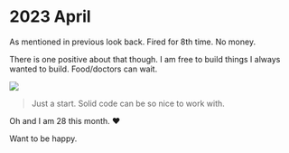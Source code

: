 # 2023 April

As mentioned in previous look back. Fired for 8th time. No money. 

There is one positive about that though. I am free to build things I always wanted to build. Food/doctors can wait.

![](https://images.nikiv.dev/kuskus-start-23.png)

> Just a start. Solid code can be so nice to work with.

Oh and I am 28 this month. ♥️

Want to be happy.


